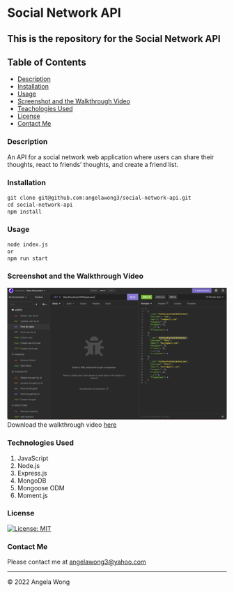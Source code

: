 # Social Network API

## This is the repository for the Social Network API

## Table of Contents

- [Description](#description)
- [Installation](#installation)
- [Usage](#usage)
- [Screenshot and the Walkthrough Video](#screenshot-and-the-walkthrough-video)
- [Teachologies Used](#technologies-used)
- [License](#license)
- [Contact Me](#contact-me)

### Description

An API for a social network web application where users can share their thoughts, react to friends’ thoughts, and create a friend list.

### Installation

```
git clone git@github.com:angelawong3/social-network-api.git
cd social-network-api
npm install
```

### Usage

```
node index.js
or
npm run start
```

### Screenshot and the Walkthrough Video

![screenshot](./assets/img/CLI.png)
<br />
Download the walkthrough video [here](https://drive.google.com/file/d/1OnYCVrfkxu8ghqIeW69HksEflL3Ydo_n/view?usp=sharing)

### Technologies Used

1. JavaScript
2. Node.js
3. Express.js
4. MongoDB
5. Mongoose ODM
6. Moment.js

### License

[![License: MIT](https://img.shields.io/badge/license-MIT-green)](https://opensource.org/licenses/MIT)

### Contact Me

Please contact me at angelawong3@yahoo.com

---

© 2022 Angela Wong
